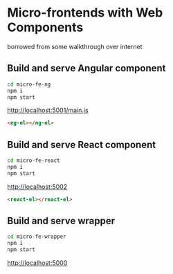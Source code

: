 # Micro-frontends with Web Components

borrowed from some walkthrough over internet

## Build and serve Angular component

```sh
cd micro-fe-ng
npm i
npm start
```
[http://localhost:5001/main.js](http://localhost:5001/main.js)

```html
<ng-el></ng-el>
```

## Build and serve React component

```sh
cd micro-fe-react
npm i
npm start
```
[http://localhost:5002](http://localhost:5002)


```html
<react-el></react-el>
```

## Build and serve wrapper

```sh
cd micro-fe-wrapper
npm i
npm start
```
[http://localhost:5000](http://localhost:5000)
